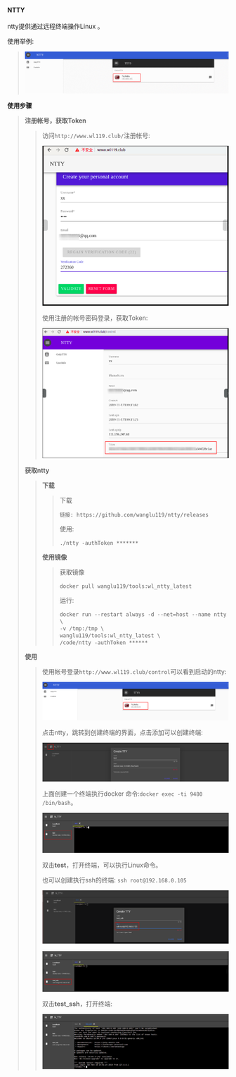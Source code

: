 
#### NTTY

ntty提供通过远程终端操作Linux 。

使用举例:

>![](./images/t.gif)

**使用步骤**

>**注册帐号，获取Token**
>
>>访问`http://www.wl119.club/`注册帐号:
>>
>>![](./images/use_doc_1.png)
>>
>>使用注册的帐号密码登录，获取Token:
>>
>>![](./images/use_doc_2.png)
>
>**获取ntty**
>
>>**下载**
>>
>>>下载
>>>
>>>```
>>>链接: https://github.com/wanglu119/ntty/releases
>>>```
>>>
>>>使用:
>>>
>>>```
>>>./ntty -authToken *******
>>>```
>>>
>>>
>>
>>
>>
>>**使用镜像**
>>
>>>获取镜像
>>>
>>>```
>>>docker pull wanglu119/tools:wl_ntty_latest
>>>```
>>>
>>>运行:
>>>
>>>```
>>>docker run --restart always -d --net=host --name ntty \
>>>-v /tmp:/tmp \
>>>wanglu119/tools:wl_ntty_latest \
>>>/code/ntty -authToken ******
>>>```
>>>
>>>
>>
>>
>
>**使用**
>
>>使用帐号登录`http://www.wl119.club/control`可以看到启动的ntty:
>>
>>![](./images/1.png)
>>
>>点击ntty，跳转到创建终端的界面，点击添加可以创建终端:
>>
>>![](./images/2.png)
>>
>>上面创建一个终端执行docker 命令:`docker exec -ti 9480 /bin/bash`。
>>
>>![](./images/3.png)
>>
>>双击**test**，打开终端，可以执行Linux命令。
>>
>>也可以创建执行ssh的终端: `ssh root@192.168.0.105`
>>
>>![](./images/4.png)
>>
>>![](./images/5.png)
>>
>>双击**test_ssh**，打开终端:
>>
>>![](./images/6.png)
>>
>>
>
>































